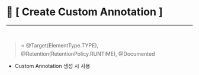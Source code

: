 # 📌 [ Create Custom Annotation ]
***
<br>


> ⭐ @Target(ElementType.TYPE), @Retention(RetentionPolicy.RUNTIME), @Documented
- Custom Annotation 생성 시 사용